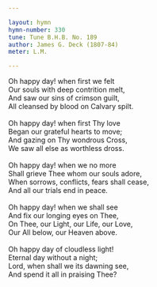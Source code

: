 ```yaml
---

layout: hymn
hymn-number: 330
tune: Tune B.H.B. No. 189
author: James G. Deck (1807-84)
meter: L.M.

---
```

Oh happy day! when first we felt<br>Our souls with deep contrition melt,<br>And saw our sins of crimson guilt,<br>All cleansed by blood on Calvary spilt.<br><br>Oh happy day! when first Thy love<br>Began our grateful hearts to move;<br>And gazing on Thy wondrous Cross,<br>We saw all else as worthless dross.<br><br>Oh happy day! when we no more<br>Shall grieve Thee whom our souls adore,<br>When sorrows, conflicts, fears shall cease,<br>And all our trials end in peace.<br><br>Oh happy day! when we shall see<br>And fix our longing eyes on Thee,<br>On Thee, our Light, our Life, our Love,<br>Our All below, our Heaven above.<br><br>Oh happy day of cloudless light!<br>Eternal day without a night;<br>Lord, when shall we its dawning see,<br>And spend it all in praising Thee?<br><br><br>
